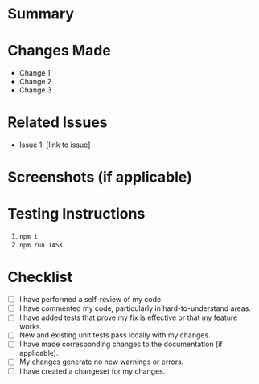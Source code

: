 # Summary

<!-- Provide a short summary explaining the purpose of this pull request. -->

# Changes Made

<!-- List the changes that were made in this pull request. -->

- Change 1
- Change 2
- Change 3

# Related Issues

<!-- List any related issues or tickets, including links to them. -->

- Issue 1: [link to issue]

# Screenshots (if applicable)

<!-- If there are any visual changes, provide screenshots or GIFs. -->

# Testing Instructions

<!-- Describe the steps needed to test this pull request. -->

1. `npm i`
2. `npm run TASK`

# Checklist

<!-- Ensure that your pull request meets the following requirements. -->

- [ ] I have performed a self-review of my code.
- [ ] I have commented my code, particularly in hard-to-understand areas.
- [ ] I have added tests that prove my fix is effective or that my feature works.
- [ ] New and existing unit tests pass locally with my changes.
- [ ] I have made corresponding changes to the documentation (if applicable).
- [ ] My changes generate no new warnings or errors.
- [ ] I have created a changeset for my changes.
